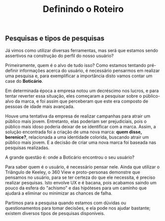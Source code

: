 <div align="center">
  
  # Definindo o Roteiro
  
</div>

<br>

## 

## Pesquisas e tipos de pesquisas

Já vimos como utilizar diversas ferramentas, mas será que estamos sendo assertivos na construção do perfil do nosso usuário?

Primeiramente, quem é o alvo de tudo isso? Como estamos tentando pré-definir informações acerca do usuário, é necessário pensarmos em realizar uma pesquisa e, para exemplificar a importância disto vamos contar um case do **Boticário**.

Em determinada época a empresa notou um decréscimo nos lucros, e para tentar reverter essa situação, eles começaram a pesquisar sobre o público-alvo da marca, e foi assim que perceberam que este era composto de pessoas de idade mais avançada.

Houve uma tentativa da empresa de realizar campanhas para atrair um público mais jovem. Entretanto, elas poderiam ser prejudiciais, pois o público mais idoso poderia deixar de se identificar com a marca. Assim, a solução encontrada foi a criação de uma nova marca: **quem disse, berenice?**, relacionada a uma identidade colorida, buscando atrair um público mais jovem. E a decisão de criar uma nova marca foi baseada nas pesquisas realizadas.

A grande questão é: onde a Boticário encontrou o seu usuário?

Para saber quem é o usuário, é necessário pensar nele. Ainda que utilizar o Triângulo de Keeley, o 360 View e proto-personas demonstre que pensamos no usuário, para se ter certeza do que ele necessita, é preciso realizar pesquisas. Isto envolve UX e é bacana, pois acabamos saindo um pouco da esfera do "achismo" e das hipóteses para um caminho que ajudará a eliminar ou minimizar as chances de falha.

Partimos para a pesquisa quando estamos com dúvidas ou questionamentos para tomar decisões, e ela pode nos ajudar bastante; existem diversos tipos de pesquisas disponíveis.

<br>

